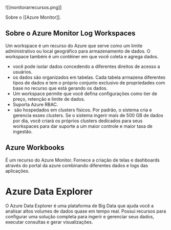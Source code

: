 ![[monitorarrecursos.png]]

Sobre o [[Azure Monitor]].

## Sobre o Azure Monitor Log Workspaces

Um workspace é um recurso do Azure que serve como um limite administrativo ou local geográfico para armazenamento de dados. O workspace também é um contêiner em que você coleta e agrega dados.

- você pode isolar dados concedendo a diferentes direitos de acesso a usuários.
- os dados são organizados em tabelas. Cada tabela armazena diferentes tipos de dados e tem o próprio conjunto exclusivo de propriedades com base no recurso que está gerando os dados.
- Um workspace permite que você defina configurações como tier de preço, retenção e limite de dados.
- Suporta Azure RBAC.
-  são hospedados em clusters físicos. Por padrão, o sistema cria e gerencia esses clusters. Se o sistema ingerir mais de 500 GB de dados por dia, você criará os próprios clusters dedicados para seus workspaces para dar suporte a um maior controle e maior taxa de ingestão.

## Azure Workbooks

É um recurso do Azure Monitor. Fornece a criação de telas e dashboards através do portal da azure combinando diferentes dados e logs das aplicações.

# Azure Data Explorer

O Azure Data Explorer é uma plataforma de Big Data que ajuda você a analisar altos volumes de dados quase em tempo real. Possui recursos para configurar uma solução completa para ingerir e gerenciar seus dados, executar consultas e gerar visualizações.